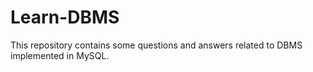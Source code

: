 # Learn-DBMS
This repository contains some questions and answers related to DBMS implemented in MySQL.
